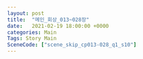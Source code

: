 ```yaml
---
layout: post
title:  "메인_회상_013~028장"
date:   2021-02-19 18:00:00 +0000
categories: Main
Tags: Story Main
SceneCode: ["scene_skip_cp013-028_q1_s10"]
---
```

